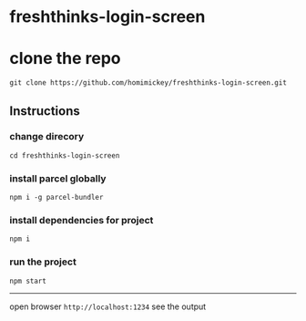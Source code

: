 # freshthinks-login-screen


# clone the repo

`git clone https://github.com/homimickey/freshthinks-login-screen.git`

## Instructions

### change direcory 
`cd freshthinks-login-screen`

### install parcel globally
`npm i -g parcel-bundler`

### install dependencies for project
`npm i`

### run the project
`npm start`

----

open browser `http://localhost:1234` see the output
